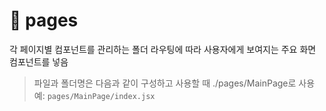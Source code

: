 # 📁 pages

각 페이지별 컴포넌트를 관리하는 폴더
라우팅에 따라 사용자에게 보여지는 주요 화면 컴포넌트를 넣음

> 파일과 폴더명은 다음과 같이 구성하고 사용할 때 ./pages/MainPage로 사용 
예: `pages/MainPage/index.jsx`